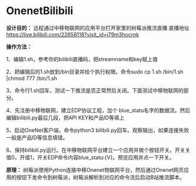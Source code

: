 # OnenetBilibili
  
**设计目的：**
远程通过中移物联网的应用平台打开家里的树莓派推流直播
直播地址 https://live.bilibili.com/22658118?visit_id=j79m3hocrnk



**操作方法：**

1、编辑1.sh，参考你的bilibili直播码，把streamname和key赋上值

2、把编辑后的1.sh放到/bin目录并给个执行权限。命令sudo cp 1.sh  /bin/1.sh |chmod 777 /bin/1.sh

3、命令行1.sh回车，测试一下推流是否正常然后关闭。下面测试中移物联网的部分。

4、先注册中移物联网，建立EDP协议工程，加个 blue_statu名字的数据流。然后编辑bilibili.py最后几段，把API KEY和产品ID等填上

5、启动OneNet客户端，命令python3 bilibili.py回车。观察输出，如果连接失败一般是产品ID等信息填错。

6、保持bilibili.py运行。在中移物联网平台建立一个应用并做个按钮开关。开关关值0，开值1，开关EDP命令内容blue_statu:{V}。预览应用并点一下开关。



**原理：**
树莓派使用Python连接中移Onenet物联网平台，然后通过Onenet网页应用的按钮下发命令到树莓派，树莓派解析到对应的命令流后启动B站推流脚本。

